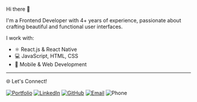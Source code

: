 Hi there 👋

I'm a Frontend Developer with 4+ years of experience, passionate about crafting beautiful and functional user interfaces.

I work with:
- ⚛️ React.js & React Native
- 💻 JavaScript, HTML, CSS
- 📱 Mobile & Web Development

---

🌐 Let's Connect!

[![Portfolio](https://img.shields.io/badge/Website-FF5722?style=for-the-badge&logo=google-chrome&logoColor=white)](https://www.builtbybidyut.com/)
[![LinkedIn](https://img.shields.io/badge/LinkedIn-0077B5?style=for-the-badge&logo=linkedin&logoColor=white)](https://linkedin.com/in/bidyut12)
[![GitHub](https://img.shields.io/badge/GitHub-181717?style=for-the-badge&logo=github&logoColor=white)](https://github.com/bidyut1994)
[![Email](https://img.shields.io/badge/Email-D14836?style=for-the-badge&logo=gmail&logoColor=white)](mailto:bbboruah1994@gmail.com)
![Phone](https://img.shields.io/badge/Phone-25D366?style=for-the-badge&logo=whatsapp&logoColor=white)
